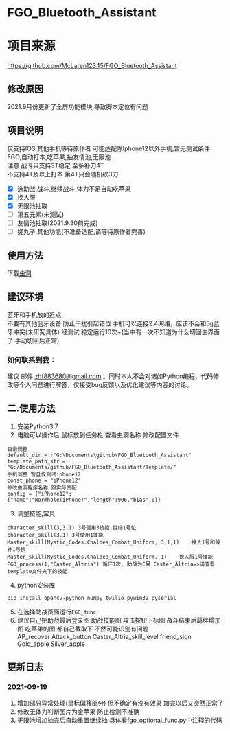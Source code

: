 ﻿# FGO_Bluetooth_Assistant
# 项目来源
https://github.com/McLaren12345/FGO_Bluetooth_Assistant
## 修改原因
2021.9月份更新了全屏功能模块,导致脚本定位有问题
## 项目说明
仅支持IOS 其他手机等待原作者 可能适配除Iphone12以外手机,暂无测试条件  
FGO,自动打本,吃苹果,抽友情池,无限池  
注意 战斗只支持3T稳定 至多补刀4T  
不支持4T及以上打本  第4T只会随机砍3刀
- [x] 选助战,战斗,继续战斗,体力不足自动吃苹果
- [x] 换人服
- [x] 无限池抽取
- [ ] 第五元素(未测试)
- [ ] 友情池抽取(2021.9.30前完成)
- [ ] 搓丸子,其他功能(不准备适配,请等待原作者完善)
## 使用方法
下载[虫洞](https://er.run/)
## 建议环境
蓝牙和手机放的近点  
不要有其他蓝牙设备 防止干扰引起错位
手机可以连接2.4网络，应该不会和5g蓝牙冲突(未研究具体)
经测试 稳定运行10次+(当中有一次不知道为什么切回主界面了 手动切回后正常)
### 如何联系到我：
建议 邮件 <zhf883680@gmail.com> 。同时本人不会对诸如Python编程、代码修改等个人问题进行解答，仅接受bug反馈以及优化建议等内容的讨论。

## 二.使用方法
1. 安装Python3.7  
2. 电脑可以操作后,鼠标放到任务栏 查看虫洞名称 修改配置文件 
```
目录调整
default_dir = r"G:\Documents\github\FGO_Bluetooth_Assistant"
template_path_str = "G:/Documents/github/FGO_Bluetooth_Assistant/Template/"
手机调整 暂且仅测试iphone12
const_phone = "iPhone12" 
修改虫洞程序名称 跟实际匹配
config = {"iPhone12":{"name":"Wormhole(iPhone)","length":906,"bias":0}}
``` 
3. 调整技能,宝具  
```
character_skill(3,3,1) 3号使用3技能,目标1号位
character_skill(3,1) 3号使用1技能
Master_skill(Mystic_Codes.Chaldea_Combat_Uniform, 3,1,1)    换人1号和候补1号换
Master_skill(Mystic_Codes.Chaldea_Combat_Uniform, 1)    换人服1号技能
FGO_process(1,"Caster_Altria") 循环1次, 助战为C呆 Caster_Altria=>请查看template文件夹下的技能
```
4. python安装库
```
pip install opencv-python numpy twilio pywin32 pyserial
```
5. 在选择助战页面运行`FGO_func`
6. 建议自己把助战最后登录图 助战技能图 攻击按钮下标图 战斗结束后羁绊增加图 吃苹果的图 都自己截取下 不然可能识别有问题  
AP_recover  Attack_button  Caster_Altria_skill_level  friend_sign Gold_apple  Silver_apple

## 更新日志
### 2021-09-19
1. 增加部分异常处理(鼠标偏移部分) 但不确定有没有效果 加完以后又突然正常了
2. 修改无体力判断图片为金苹果 防止检测不准确
3. 无限池增加抽完后自动重置继续抽 具体看fgo_optional_func.py中注释的代码